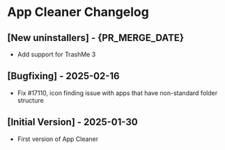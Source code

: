 # App Cleaner Changelog

## [New uninstallers] - {PR_MERGE_DATE}
- Add support for TrashMe 3

## [Bugfixing] - 2025-02-16
- Fix #17110, icon finding issue with apps that have non-standard folder structure

## [Initial Version] - 2025-01-30
- First version of App Cleaner

